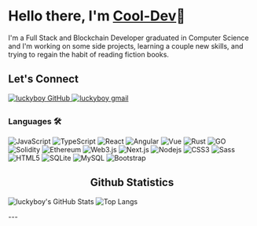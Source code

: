 # Hello there, I'm [Cool-Dev](https://luckyboy125.github.io)👋

<!-- <img align="right" src="https://cdnb.artstation.com/p/assets/images/images/024/858/699/original/pixel-jeff-divoom.gif?1583771904" width="500"/> -->

I'm a Full Stack and Blockchain Developer graduated in Computer Science and I'm working on some side projects, learning a couple new skills, and trying to regain the habit of reading fiction books.

## Let's Connect

<div>
 <!-- <a href="https://www.linkedin.com/in/luckboy-7462a21b4" target="_blank">
<img src=https://img.shields.io/badge/linkedin-%231E77B5.svg?&style=for-the-badge&logo=linkedin&logoColor=white alt="luckyboy linkedin" style="margin-bottom: 5px;" />
</a>
   -->
 <a href="https://github.com/luckyboy125" target="_blank">
<img src=https://img.shields.io/badge/GitHub-100000?style=for-the-badge&logo=github&logoColor=white alt="luckyboy GitHub" style="margin-bottom: 5px;" />
</a>
  
 <!-- <a href="https://twitter.com/luckyboy125" target="_blank">
<img src=https://img.shields.io/badge/twitter-%2300acee.svg?&style=for-the-badge&logo=twitter&logoColor=white alt="luckyboy twitter" style="margin-bottom: 5px;" />
</a> -->

<a href="mailto:luckyboy.ws125@gmail.com" target="_blank">
<img src=https://img.shields.io/badge/Gmail-D14836?style=for-the-badge&logo=gmail&logoColor=white alt="luckyboy gmail" style="margin-bottom: 5px;" />
</a>
  
</div>

### Languages 🛠

<p align="left">
  
<img alt="JavaScript" src="https://img.shields.io/badge/-JavaScript-F0DB4F?style=flat-square&logo=javascript&logoColor=black" />
<img alt="TypeScript" src="https://img.shields.io/badge/-TypeScript-007ACC?style=flat-square&logo=typescript&logoColor=white" />
<img alt="React" src="https://img.shields.io/badge/-React-45b8d8?style=flat-square&logo=react&logoColor=white" />
<img alt="Angular" src="https://img.shields.io/badge/-Angular-45b8d8?style=flat-square&logo=angular&logoColor=white" />  
<img alt="Vue" src="https://img.shields.io/badge/-VueJS-45b8d8?style=flat-square&logo=vue.js&logoColor=white" />
<img alt="Rust" src="https://img.shields.io/badge/-Rust-45d8d8?style=flat-square&logo=rust&logoColor=white" />
<img alt="GO" src="https://img.shields.io/badge/-Go-45c8d8?style=flat-square&logo=Go&logoColor=white" />
<img alt="Solidity" src="https://img.shields.io/badge/-Solidity-BAC9F9?style=flat-square&logo=solidity&logoColor=363636" />
<img alt="Ethereum" src="https://img.shields.io/badge/-Ethereum-3C3C3D?style=flat-square&logo=ethereum&logoColor=white" />
<img alt="Web3.js" src="https://img.shields.io/badge/-Web3.js-F16822?style=flat-square&logo=web3.js&logoColor=white" />
<img alt="Next.js" src="https://img.shields.io/badge/-Next.js-black?style=flat-square&logo=next.js&logoColor=white" />
<img alt="Nodejs" src="https://img.shields.io/badge/-Node.js-43853d?style=flat-square&logo=Node.js&logoColor=white" />
<img alt="CSS3" src="https://img.shields.io/badge/-CSS3-1572B6?style=flat-square&logo=css3&logoColor=white" />
<img alt="Sass" src="https://img.shields.io/badge/-Sass-CC6699?style=flat-square&logo=sass&logoColor=white" />
<img alt="HTML5" src="https://img.shields.io/badge/-HTML5-E34F26?style=flat-square&logo=html5&logoColor=white" />
<img alt="SQLite" src="https://img.shields.io/badge/-SQLite-003B57?style=flat-square&logo=sqlite&logoColor=white" />
<img alt="MySQL" src="https://img.shields.io/badge/-MySQL-4479A1?style=flat-square&logo=mysql&logoColor=white" />
<img alt="Bootstrap" src="https://img.shields.io/badge/-Boostrap-7952B3?style=flat-square&logo=bootstrap&logoColor=white" />
</p>

 <h2 align="center"> Github Statistics</h2>
 
 <p align="center">
 
![luckyboy's GitHub Stats](https://github-readme-stats.vercel.app/api?username=luckyboy125&count_private=true&show_icons=true&custom_title=Github%20Status&hide=issues&theme=radical)
![Top Langs](https://github-readme-stats.vercel.app/api/top-langs/?username=luckyboy125&langs_count=6&hide=TeXt,blade&hide_border=true&layout=compact&theme=radical)
</p>
---

